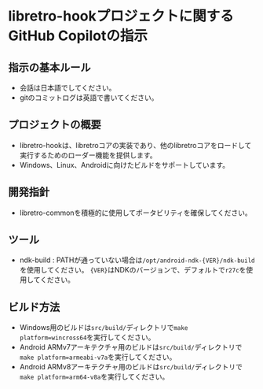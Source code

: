 # libretro-hookプロジェクトに関するGitHub Copilotの指示

## 指示の基本ルール

- 会話は日本語でしてください。
- gitのコミットログは英語で書いてください。

## プロジェクトの概要

- libretro-hookは、libretroコアの実装であり、他のlibretroコアをロードして実行するためのローダー機能を提供します。
- Windows、Linux、Androidに向けたビルドをサポートしています。

## 開発指針

- libretro-commonを積極的に使用してポータビリティを確保してください。

## ツール

- ndk-build : PATHが通っていない場合は`/opt/android-ndk-{VER}/ndk-build`を使用してください。
  `{VER}`はNDKのバージョンで、デフォルトで`r27c`を使用してください。

## ビルド方法

- Windows用のビルドは`src/build/`ディレクトリで`make platform=wincross64`を実行してください。
- Android ARMv7アーキテクチャ用のビルドは`src/build/`ディレクトリで`make platform=armeabi-v7a`を実行してください。
- Android ARMv8アーキテクチャ用のビルドは`src/build/`ディレクトリで`make platform=arm64-v8a`を実行してください。

